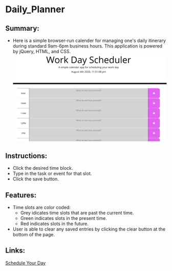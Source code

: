 # Daily_Planner

## Summary:
* Here is a simple browser-run calender for managing one's daily itinerary during standard 9am-6pm business hours. This application is powered by jQuery, HTML, and CSS.
![Planner Preview](plannerpic.png)

## Instructions:
* Click the desired time block.
* Type in the task or event for that slot.
* Click the save button.

## Features:
* Time slots are color coded:
    * Grey idicates time slots that are past the current time.
    * Green indicates slots in the present time.
    * Red indicates slots in the future.
* User is able to clear any saved entries by clicking the clear button at the bottom of the page.

## Links:
[Schedule Your Day](https://andal-a.github.io/Work-Day-Scheduler/)
